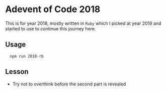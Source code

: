 # Adevent of Code 2018

This is for year 2018, mostly written in `Ruby` which I picked at year 2019 and started to use to continue this journey here.

## Usage 

```
  npm run 2018-rb
```

## Lesson

- Try not to overthink before the second part is revealed


